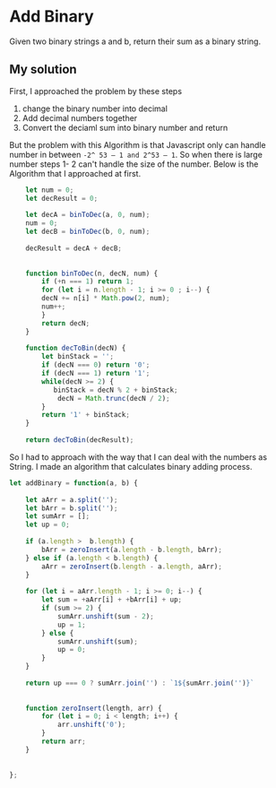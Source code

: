 # Add Binary 

Given two binary strings a and b, return their sum as a binary string.

## My solution
First, I approached the problem by these steps
1. change the binary number into decimal
2. Add decimal numbers together
3. Convert the deciaml sum into binary number and return

But the problem with this Algorithm is that Javascript only can handle number in between `-2^ 53 – 1 and 2^53 – 1`. So when there is large number steps 1- 2 can't handle the size of the number.
Below is the Algorithm that I approached at first. 
```js
    let num = 0;
    let decResult = 0;
    
    let decA = binToDec(a, 0, num);
    num = 0;
    let decB = binToDec(b, 0, num);
    
    decResult = decA + decB;
    
    
    function binToDec(n, decN, num) {
        if (+n === 1) return 1;
        for (let i = n.length - 1; i >= 0 ; i--) {
        decN += n[i] * Math.pow(2, num);
        num++;
        }
        return decN;
    }
    
    function decToBin(decN) {
        let binStack = '';
        if (decN === 0) return '0';
        if (decN === 1) return '1';
        while(decN >= 2) {
           binStack = decN % 2 + binStack;
            decN = Math.trunc(decN / 2);
        }
        return '1' + binStack;
    }
    
    return decToBin(decResult);
```

So I had to approach with the way that I can deal with the numbers as String. I made an algorithm that calculates binary adding process. 
```js
let addBinary = function(a, b) {
    
    let aArr = a.split('');
    let bArr = b.split('');
    let sumArr = [];
    let up = 0;
    
    if (a.length >  b.length) {
        bArr = zeroInsert(a.length - b.length, bArr);
    } else if (a.length < b.length) {
        aArr = zeroInsert(b.length - a.length, aArr);
    }
    
    for (let i = aArr.length - 1; i >= 0; i--) {
        let sum = +aArr[i] + +bArr[i] + up;
        if (sum >= 2) {
            sumArr.unshift(sum - 2);
            up = 1;
        } else {
            sumArr.unshift(sum);
            up = 0;
        }
    }
    
    return up === 0 ? sumArr.join('') : `1${sumArr.join('')}`
    
    
    function zeroInsert(length, arr) {
        for (let i = 0; i < length; i++) {
            arr.unshift('0');
        }
        return arr;
    }
    
    
};
```
